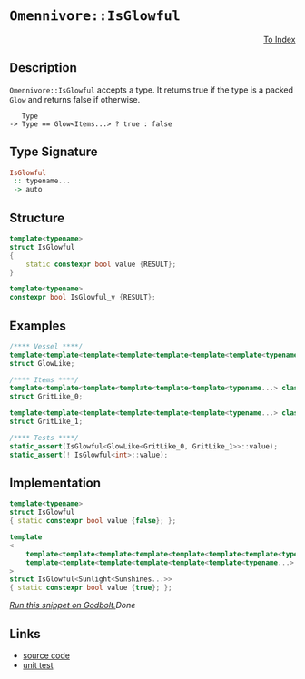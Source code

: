 <!-- Copyright 2024 Feng Mofan
SPDX-License-Identifier: Apache-2.0 -->

# `Omennivore::IsGlowful`

<p style='text-align: right;'><a href="../../../facilities/metafunctions.md#omennivore-is-glowful">To Index</a></p>

## Description

`Omennivore::IsGlowful` accepts a type.
It returns true if the type is a packed `Glow` and returns false if otherwise.

<pre><code>   Type
-> Type == Glow&lt;Items...&gt; ? true : false</code></pre>

## Type Signature

```Haskell
IsGlowful
 :: typename...
 -> auto
```

## Structure

```C++
template<typename>
struct IsGlowful
{
    static constexpr bool value {RESULT};
}

template<typename>
constexpr bool IsGlowful_v {RESULT};
```

## Examples

```C++
/**** Vessel ****/
template<template<template<template<template<template<template<typename...> class...> class...> class...> class...> class...> class...>
struct GlowLike;

/**** Items ****/
template<template<template<template<template<template<typename...> class...> class...> class...> class...> class...>
struct GritLike_0;

template<template<template<template<template<template<typename...> class...> class...> class...> class...> class...>
struct GritLike_1;

/**** Tests ****/
static_assert(IsGlowful<GlowLike<GritLike_0, GritLike_1>>::value);
static_assert(! IsGlowful<int>::value);
```

## Implementation

```C++
template<typename>
struct IsGlowful
{ static constexpr bool value {false}; };

template
<
    template<template<template<template<template<template<template<typename...> class...> class...> class...> class...> class...> class...> class Sunlight,
    template<template<template<template<template<template<typename...> class...> class...> class...> class...> class...> class...Sunshines
>
struct IsGlowful<Sunlight<Sunshines...>>
{ static constexpr bool value {true}; };
```

[*Run this snippet on Godbolt.*](https://godbolt.org/#z:OYLghAFBqd5QCxAYwPYBMCmBRdBLAF1QCcAaPECAMzwBtMA7AQwFtMQByARg9KtQYEAysib0QXACx8BBAKoBnTAAUAHpwAMvAFYTStJg1DIApACYAQuYukl9ZATwDKjdAGFUtAK4sGe1wAyeAyYAHI%2BAEaYxCAAzACspAAOqAqETgwe3r56KWmOAkEh4SxRMQm2mPYFDEIETMQEWT5%2BXJXVGXUNBEVhkdFxiQr1jc05bcPdvSVlgwCUtqhexMjsHAD0AFTbO7t7%2BzvrJhoAgls7ANQAkixJ9GyCTDUXu0en5wefB28nxycEmFuBgBJlibgIAE8koxWJhQdg/sNiF4HNcFABxWioADuVC8tD%2BJgA7BYLpNHMgLmgGMNMKoksQLhFUJ4LgA3MReTAXYkWKhiJTEgAioNJwtFhNOAKBTzhp1Bbj%2BF2VF2ld1lCrVwLhYK1Gt1gPVIINMuN4MN2s1Fv14KhMLYADonfCqQYFAonQ6Xcg3R7nbFsK6mO7Pd7faGA0GQ/7Az7g36vZG4%2B6LkIvAxaHhgAgCKQlSq9WbCzrzaaS8WrWXK0by3bmI6Y1GE2H4xHY%2BHG8nm0mO4n262nWmaQhgpgFISA4iCMjUVcMVjcfiFUPM9mCMv0woRyFuwjJ/KSWT6hSqQJafTGczWRzvNzedOueLYmKiSLn5Kzl9Pj8PpsLthVFYO5uVeP5fy/Q4P1/C4ADUxzsF5IKla0ixQ8s0OrS0TRrTCbQrXU61hNsm2IrtSN7Ftoz7EjOwo/cTiRFECAuTEcSCABrHUrHld5dmuaUFEQ7Yfnw0scOwrCxMk0SZMIhtqLI2iBwUuj%2ByoyjdynGdmPRYhCA4zAAH0NAlHj/gwiS8IsqSrKrSyizkzByOUjTnPUnsXI89yEVORjUV0/S8E4wyuFM35eMuAAVMcCEE0DfOPPBkEM%2BNogICA51YxcCTBLKDIVAKeiCoyNFIFi9KK4LQsnAMQBAG8uTmMLySSlL3TSiAwDANEsrxHK3GCddavqzlMCa99Tg4BZaE4eJeD8DgtFIVBOEVSxrDJJYVjvMxYh4UgCE0KaFnYkB4kkB0NAADjMMwAE47q4eJrqurgiSJaQZo4SReBYCQNFKhalpWjheAUEBSsOxaptIOBYBgRAQCWAgki8XMKAgNBbjoaJQlhThVCugA2ABaInJAuYBkEpKQHTMXhMHwIg9PQPR%2BEEEQxHYKQZEERQVHUaHSF0NpsWIJgkk4Hhptm%2BajuWzgAHk0dR5jUCoC5CdJ8nKepi5abMC4IA8bH6EZcw9rmXgoa0BYICQLGkhxsgMcd52QGAKQzD4OgAWIcGIAieWImCBoISl3gQ%2BYYgIUViJtEwBwI9ILGHgIRWM3DoWsAiLxgDcMRaHB7heCwFhDGAcRs7wYhE8cNkx3lulE7RtZ9sGqp5czCJxZjjwsHl6c8D%2BkvSAb4hmSUIVAQrzMjCOhYqAMYAFBgvBMGxRXoQW/b2eEURxB5vf%2BbUeWRf0CuUGsax9DwCJwcgBZUCSGpi5J4Z0FBIVTHWywzGB8eLNG6P3aHXDILgGDuE8C0fwkDpj9BiG0PI6QBBjFaMkVIKCGDwNKAMCYVQwECC6KMaB4xQEOE6CMIqxQEF6EmCQ7I6D6HUL6LgxBCwFBbVWBIGWHA5qkCBrwEGmtiZkwplTGmF1DYQFwIQEgPJdpcCtgdBeCwECYCYFgGIEATogEkLEB0d1YgfQ0JIMwkgiYA3iETO6%2BhOA/VIH9PaDoiZcCJldO6r0ibnSekYomAj5YgzBhDFR0M7YI3tkjFWaNyCUDdmbPGbBOANBYGyIkJMmBBiMPrO6DouCXQZkzEgeBWZtD3pzQ%2B0hj5KFPkLXQ3sxYSwjrw/hgiFYcGVijNGFx1YiO1hTOM2SuC5PyRoI2JsnZmwUbEMwyibYw0ifE6IsTMaoFNgMQZntHqlRoLQP2Acg5CyjmHZOxyY5xwTknUeqdGDp0zvLHOecC60CLsnMus81hLXwLXChDdi5LWbsgVuycO5fSWt3XuEJ%2B6fOtnpEe%2B1x6T0wNPcuRg56gDCXwZeq916b23sncpB9uZVNkCfQWS16kX3nj/Kwlhb733gE/F%2BGQ34fy/jS6w/8hGAJKcAnR5CagQKgYw2B6AcGzCQZgmoaDchSoyOKvBArKHdBlfgjoRCqEKsQbYKhqqdVTFHDMPBHCuHcxaXLIWwitZiKycAHJeTLpG1kczaZSjraqNIOozRAx%2BVfQcU43JpiiTxDuu9WIZiLGSDaG0oJtgQnzPCfASJyNVYrKWcQRJawUk6xYAoNklI2TDIdNqYYhS5EszZrICpxLebyBqeSnQcRSCNMliXc1ATLVK2iWrDWqgc15oLUWktzFjZrMmdEaZsQ5kL1hg7Mdzs03zrNvVZASQkiGULXdQyw7DJ9qqb7aIBzg6hxjqck9sd4512TjcwQGdaBZy%2BZgXO%2BdC7F32u8tFMLSDfLAX8puqgW4AhBYITuQsIVh2hYPOFydEWpGRTPNFwQMW2yxUwFea8N5b0YASqtRKJAkr5vWs%2BTaDDUuvnS7uD9%2BXP1fpwdYH8r6/wsFy5aPKsBUY4QQihzgICuD1YEQ1tDJX5AyHq5BNQtV0K4zUYhTRSFMOk8qxokmJi6vk3QzVgm2E8MWMsbhSi7F8ItcDTgmt%2B35vZEO2UwwnVFPNoo6dYS1EaK0ZQXh/qQD3QdLEBIz0o0Ax80SdxHaTOgzjZDD1p1JDxEMW9IkAMrqSEelwG6Zh/FfViMZoRnB3VOcM/TEL2WwsJoWOPNIzhJBAA%3D)$Done$

## Links

- [source code](../../../../conceptrodon/omennivore/is_glowful.hpp)
- [unit test](../../../../tests/unit/metafunctions/omennivore/is_glowful.test.hpp)
